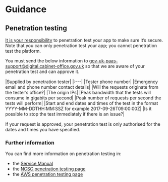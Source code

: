 # Guidance

## Penetration testing

[It is your responsibility](responsibility_model.html#know-your-responsibilities) to penetration test your app to make sure it’s secure. Note that you can only penetration test your app; you cannot penetration test the platform.

You must send the below information to [gov-uk-paas-support@digital.cabinet-office.gov.uk](mailto:gov-uk-paas-support@digital.cabinet-office.gov.uk) so that we are aware of your penetration test and can approve it.

<div style="height:1px;font-size:1px;">&nbsp;</div>
|Supplied by penetration tester|
|:---|
|Tester phone number|
|Emergency email and phone number contact details|
|Will the requests originate from the tester’s office?|
|The origin IPs|
|Peak bandwidth that the tests will consume in gigabits per second|
|Peak number of requests per second the tests will perform|
|Start and end dates and times of the test in the format YYYY-MM-DDTHH:MM:SSZ for example 2017-09-26T09:00:00Z|
|Is it possible to stop the test immediately if there is an issue?|
<div style="height:1px;font-size:1px;">&nbsp;</div>

If your request is approved, your penetration test is only authorised for the dates and times you have specified.

### Further information

You can find more information on penetration testing in:

- the [Service Manual](https://www.gov.uk/service-manual/technology/vulnerability-and-penetration-testing)
- the [NCSC penetration testing page](https://www.ncsc.gov.uk/guidance/penetration-testing)
- the [AWS penetration testing page](https://aws.amazon.com/security/penetration-testing/)
